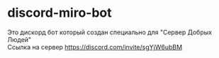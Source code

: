 # discord-miro-bot
Это дискорд бот который создан специально для "Сервер Добрых Людей"<br/>
Ссылка на сервер <link>https://discord.com/invite/sgYjW6ubBM</link>

